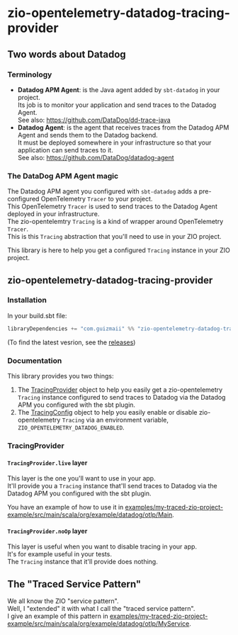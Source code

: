 # zio-opentelemetry-datadog-tracing-provider

## Two words about Datadog

### Terminology

- **Datadog APM Agent**: is the Java agent added by `sbt-datadog` in your project.    
  Its job is to monitor your application and send traces to the Datadog Agent.   
  See also: https://github.com/DataDog/dd-trace-java   
- **Datadog Agent**: is the agent that receives traces from the Datadog APM Agent and sends them to the Datadog backend.    
  It must be deployed somewhere in your infrastructure so that your application can send traces to it.    
  See also: https://github.com/DataDog/datadog-agent   

### The DataDog APM Agent magic

The Datadog APM agent you configured with `sbt-datadog` adds a pre-configured OpenTelemetry `Tracer` to your project.    
This OpenTelemetry `Tracer` is used to send traces to the Datadog Agent deployed in your infrastructure.   
The zio-opentelemtry `Tracing` is a kind of wrapper around OpenTelemetry `Tracer`.   
This is this `Tracing` abstraction that you'll need to use in your ZIO project.

This library is here to help you get a configured `Tracing` instance in your ZIO project.

## zio-opentelemetry-datadog-tracing-provider

### Installation

In your build.sbt file:
```scala
libraryDependencies += "com.guizmaii" %% "zio-opentelemetry-datadog-tracing-provider" % "x.x.x"
```
(To find the latest vesrion, see the [releases](https://github.com/guizmaii-opensource/sbt-datadog/releases))

### Documentation

This library provides you two things:
1. The [TracingProvider](zio-opentelemetry-datadog-tracing-provider/src/main/scala/com/guizmaii/datadog/zio/tracing/provider/TracingProvider.scala) object to help you easily get a zio-opentelemetry `Tracing` instance configured to send traces to Datadog via the Datadog APM you configured with the sbt plugin.
2. The [TracingConfig](zio-opentelemetry-datadog-tracing-provider/src/main/scala/com/guizmaii/datadog/zio/tracing/provider/TracingConfig.scala) object to help you easily enable or disable zio-opentelemetry `Tracing` via an environment variable, `ZIO_OPENTELEMETRY_DATADOG_ENABLED`.

### TracingProvider

#### `TracingProvider.live` layer

This layer is the one you'll want to use in your app.    
It'll provide you a `Tracing` instance that'll send traces to Datadog via the Datadog APM you configured with the sbt plugin.

You have an example of how to use it in [examples/my-traced-zio-project-example/src/main/scala/org/example/datadog/otlp/Main](examples/my-traced-zio-project-example/src/main/scala/org/example/datadog/otlp/Main.scala).

#### `TracingProvider.noOp` layer

This layer is useful when you want to disable tracing in your app.   
It's for example useful in your tests.   
The `Tracing` instance that it'll provide does nothing. 

## The "Traced Service Pattern"

We all know the ZIO "service pattern".      
Well, I "extended" it with what I call the "traced service pattern".    
I give an example of this pattern in [examples/my-traced-zio-project-example/src/main/scala/org/example/datadog/otlp/MyService](examples/my-traced-zio-project-example/src/main/scala/org/example/datadog/otlp/MyService.scala).
